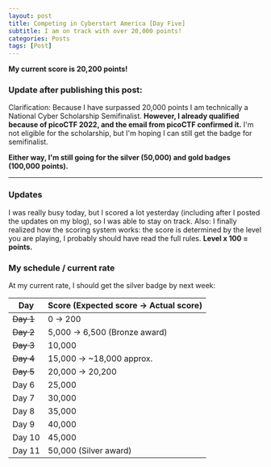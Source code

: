 ```yaml
---
layout: post
title: Competing in Cyberstart America [Day Five]
subtitle: I am on track with over 20,000 points!
categories: Posts
tags: [Post]
---
```

**My current score is 20,200 points!** 

### Update after publishing this post: 
Clarification: Because I have surpassed 20,000 points I am technically a National Cyber Scholarship Semifinalist. **However, I already qualified because of picoCTF 2022, and the email from picoCTF confirmed it.**
I'm not eligible for the scholarship, but I'm hoping I can still get the badge for semifinalist. 

**Either way, I'm still going for the silver (50,000) and gold badges (100,000 points).**

---
### Updates
I was really busy today, but I scored a lot yesterday (including after I posted the updates on my blog), so I was able to stay on track.
Also: I finally realized how the scoring system works: the score is determined by the level you are playing, I probably should have read the full rules. **Level x 100 = points.**

### My schedule / current rate
At my current rate, I should get the silver badge by next week:

| Day      | Score (Expected score -> Actual score) |
| ----------- | ----------- |
|~~Day 1~~      | 0 -> 200      |
| ~~Day 2~~      | 5,000  -> 6,500  (Bronze award)   |
| ~~Day 3~~   | 10,000        |
| ~~Day 4~~      | 15,000 -> ~18,000 approx.  |
| ~~Day 5~~   | 20,000  -> 20,200      |
| Day 6      | 25,000       |
| Day 7   | 30,000        |
| Day 8      | 35,000       |
| Day 9   | 40,000        |
| Day 10      | 45,000       |
| Day 11   | 50,000   (Silver award)     |

